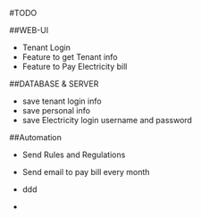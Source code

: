 #TODO

##WEB-UI
- Tenant Login
- Feature to get Tenant info
- Feature to Pay Electricity bill

##DATABASE & SERVER
- save tenant login info
- save personal info
- save Electricity login username and password

##Automation
- Send Rules and Regulations
- Send email to pay bill every month

- ddd

-
